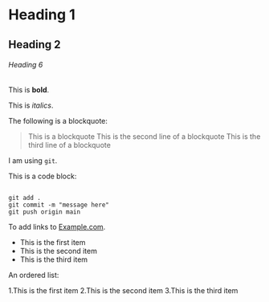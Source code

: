 # Heading 1

## Heading 2

###### Heading 6

This is **bold**.

This is *italics*. 

The following is a blockquote:

> This is a blockquote
> This is the second line of a blockquote
> This is the third line of a blockquote

I am using `git`.

This is a code block:

```

git add .
git commit -m "message here"
git push origin main

```

To add links to [Example.com](https://www.example.com).

* This is the first item
* This is the second item
* This is the third item

An ordered list:

1.This is the first item
2.This is the second item
3.This is the third item

